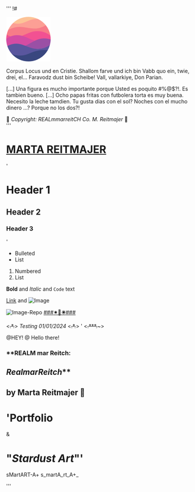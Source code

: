 '''
!#

<html>
  <head>
    <img src="https://raw.githubusercontent.com/realm/realm.github.io/master/assets/img/favicons/favicon-120x120.png">
  </head>
  <body>
    <p>
      Corpus Locus und en Cristie. Shallom farve und ich bin Vabb quo ein, twie, drei, el... Faravodz dust bin Scheibe! Vall, vallarkiye, Don Parian.
    </p>
    <p>
   <tab>
     [...] Una figura es mucho importante porque Usted es poquito #%@$?!. Es tambien bueno. 
     [...] Ocho papas fritas con futbolera torta es muy buena. Necesito la leche tamdien. Tu gusta dias con el sol? Noches con el mucho dinero ...? Porque no los dos?!
   </tab>
    </p>
  </body>
  <footer> 
    🔲 
    <i>
      Copyright: REALmmarreitCH Co.
      M. Reitmajer
    </i>
    🔲
  </footer>
</html>
'''


# [**MARTA REITMAJER**](http://martareitmajer.com/)

'
# Header 1
## Header 2
### Header 3
'

- Bulleted
- List

1. Numbered
2. List

**Bold** and _Italic_ and `Code` text

[Link](url) and ![Image](src)




![Image-Repo](src/img.png)
[###**✴🌌✴️**###](https://martareitmajer.com/index.html)

<~~.*.~~>
_Testing 01/01/2024_
<~~.*.~~>
'
<~~.***.~~~>

@HEY!
@ Hello there!


### **REALM mar Reitch:
## _RealmarReitch_**
## by **Marta Reitmajer** 🖤
# 'Portfolio 
& 
# "_Stardust Art_"'


sMartART-A+
s_martA_rt_A+_


'''
